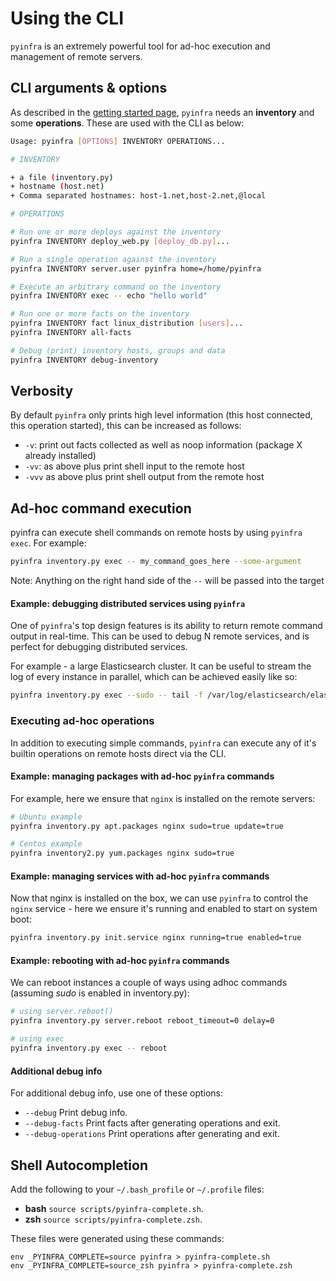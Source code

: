 # Using the CLI

``pyinfra`` is an extremely powerful tool for ad-hoc execution and management of remote servers.


## CLI arguments & options

As described in the [getting started page](./getting_started), `pyinfra` needs an **inventory** and some **operations**. These are used with the CLI as below:

```sh
Usage: pyinfra [OPTIONS] INVENTORY OPERATIONS...

# INVENTORY

+ a file (inventory.py)
+ hostname (host.net)
+ Comma separated hostnames: host-1.net,host-2.net,@local

# OPERATIONS

# Run one or more deploys against the inventory
pyinfra INVENTORY deploy_web.py [deploy_db.py]...

# Run a single operation against the inventory
pyinfra INVENTORY server.user pyinfra home=/home/pyinfra

# Execute an arbitrary command on the inventory
pyinfra INVENTORY exec -- echo "hello world"

# Run one or more facts on the inventory
pyinfra INVENTORY fact linux_distribution [users]...
pyinfra INVENTORY all-facts

# Debug (print) inventory hosts, groups and data
pyinfra INVENTORY debug-inventory
```

## Verbosity

By default `pyinfra` only prints high level information (this host connected, this operation started), this can be increased as follows:

+ `-v`: print out facts collected as well as noop information (package X already installed)
+ `-vv`: as above plus print shell input to the remote host
+ `-vvv` as above plus print shell output from the remote host

## Ad-hoc command execution

pyinfra can execute shell commands on remote hosts by using `pyinfra exec`. For example:

```sh
pyinfra inventory.py exec -- my_command_goes_here --some-argument
```

Note:
    Anything on the right hand side of the ``--`` will be passed into the target

#### Example: debugging distributed services using ``pyinfra``

One of ``pyinfra``'s top design features is its ability to return remote command output in real-time. This can be used to debug N remote services, and is perfect for debugging distributed services.

For example - a large Elasticsearch cluster. It can be useful to stream the log of every instance in parallel, which can be achieved easily like so:

```sh
pyinfra inventory.py exec --sudo -- tail -f /var/log/elasticsearch/elasticsearch.log
```

### Executing ad-hoc operations

In addition to executing simple commands, ``pyinfra`` can execute any of it's builtin operations on remote hosts direct via the CLI.

#### Example: managing packages with ad-hoc ``pyinfra`` commands

For example, here we ensure that `nginx` is installed on the remote servers:

```sh
# Ubuntu example
pyinfra inventory.py apt.packages nginx sudo=true update=true

# Centos example
pyinfra inventory2.py yum.packages nginx sudo=true
```

#### Example: managing services with ad-hoc ``pyinfra`` commands

Now that nginx is installed on the box, we can use ``pyinfra`` to control the ``nginx`` service - here we ensure it's running and enabled to start on system boot:

```sh
pyinfra inventory.py init.service nginx running=true enabled=true
```

#### Example: rebooting with ad-hoc ``pyinfra`` commands

We can reboot instances a couple of ways using adhoc commands (assuming *sudo* is enabled in inventory.py):

```sh
# using server.reboot()
pyinfra inventory.py server.reboot reboot_timeout=0 delay=0

# using exec
pyinfra inventory.py exec -- reboot
```

#### Additional debug info

For additional debug info, use one of these options:

+ `--debug` Print debug info.
+ `--debug-facts` Print facts after generating operations and exit.
+ `--debug-operations` Print operations after generating and exit.


## Shell Autocompletion

Add the following to your `~/.bash_profile` or `~/.profile` files:

+ **bash** `source scripts/pyinfra-complete.sh`.
+ **zsh** `source scripts/pyinfra-complete.zsh`.

These files were generated using these commands:

```
env _PYINFRA_COMPLETE=source pyinfra > pyinfra-complete.sh
env _PYINFRA_COMPLETE=source_zsh pyinfra > pyinfra-complete.zsh
```
